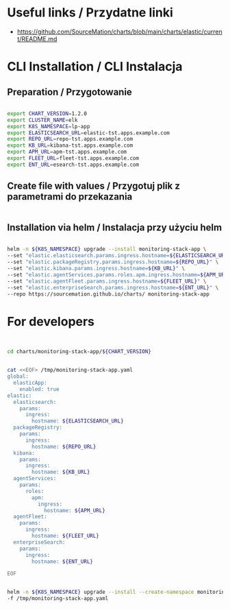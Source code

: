 # Useful links / Przydatne linki
- https://github.com/SourceMation/charts/blob/main/charts/elastic/current/README.md

# CLI Installation / CLI Instalacja

## Preparation / Przygotowanie

```bash

export CHART_VERSION=1.2.0
export CLUSTER_NAME=elk
export K8S_NAMESPACE=lp-app
export ELASTICSEARCH_URL=elastic-tst.apps.example.com
export REPO_URL=repo-tst.apps.example.com
export KB_URL=kibana-tst.apps.example.com
export APM_URL=apm-tst.apps.example.com
export FLEET_URL=fleet-tst.apps.example.com
export ENT_URL=esearch-tst.apps.example.com

```

## Create file with values / Przygotuj plik z parametrami do przekazania

```bash

```


## Installation via helm / Instalacja przy użyciu helm

``` bash

helm -n ${K8S_NAMESPACE} upgrade --install monitoring-stack-app \
--set "elastic.elasticsearch.params.ingress.hostname=${ELASTICSEARCH_URL}" \
--set "elastic.packageRegistry.params.ingress.hostname=${REPO_URL}" \
--set "elastic.kibana.params.ingress.hostname=${KB_URL}" \
--set "elastic.agentServices.params.roles.apm.ingress.hostname=${APM_URL}" \
--set "elastic.agentFleet.params.ingress.hostname=${FLEET_URL}" \
--set "elastic.enterpriseSearch.params.ingress.hostname=${ENT_URL}" \
--repo https://sourcemation.github.io/charts/ monitoring-stack-app

```



# For developers

```bash


cd charts/monitoring-stack-app/${CHART_VERSION}


cat <<EOF> /tmp/monitoring-stack-app.yaml
global:              
  elasticApp:  
    enabled: true
elastic:
  elasticsearch:
    params:
      ingress:
        hostname: ${ELASTICSEARCH_URL}
  packageRegistry:
    params:
      ingress:
        hostname: ${REPO_URL}
  kibana:
    params:
      ingress:
        hostname: ${KB_URL}
  agentServices:
    params:
      roles:
        apm:
          ingress:
            hostname: ${APM_URL}
  agentFleet:
    params:
      ingress:
        hostname: ${FLEET_URL}
  enterpriseSearch:
    params:
      ingress:
        hostname: ${ENT_URL}

EOF


helm -n ${K8S_NAMESPACE} upgrade --install --create-namespace monitoring-stack-app . \
-f /tmp/monitoring-stack-app.yaml

```

